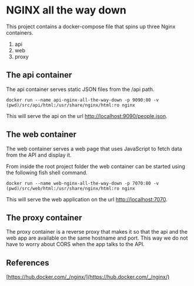 # NGINX all the way down
This project contains a docker-compose file that spins up three Nginx
containers.

1. api
2. web
3. proxy

## The api container
The api container serves static JSON files from the /api path.

    docker run --name api-nginx-all-the-way-down -p 9090:80 -v (pwd)/src/api/html:/usr/share/nginx/html:ro nginx

This will serve the api on the url [http://localhost:9090/people.json](http://localhost:9090/api/people.json).

## The web container
The web container serves a web page that uses JavaScript to fetch
data from the API and display it.

From inside the root project folder the web container can be started
using the following fish shell command.

    docker run --name web-nginx-all-the-way-down -p 7070:80 -v (pwd)/src/web/html:/usr/share/nginx/html:ro nginx

This will serve the web application on the url [http://localhost:7070](http://localhost:7070).

## The proxy container
The proxy container is a reverse proxy that makes it so that the
api and the web app are available on the same hostname and port.
This way we do not have to worry about CORS when the app talks
to the API.


## References
[https://hub.docker.com/_/nginx/](https://hub.docker.com/_/nginx/)
